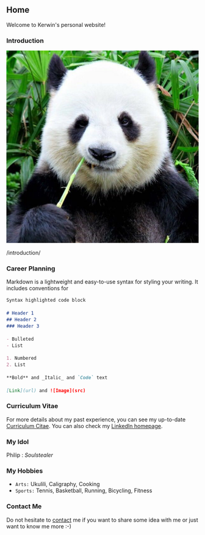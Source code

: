 ## Home

Welcome to Kerwin's personal website!



### Introduction

![me](/me.jpg)

/introduction/



### Career Planning

Markdown is a lightweight and easy-to-use syntax for styling your writing. It includes conventions for

```markdown
Syntax highlighted code block

# Header 1
## Header 2
### Header 3

- Bulleted
- List

1. Numbered
2. List

**Bold** and _Italic_ and `Code` text

[Link](url) and ![Image](src)
```


### Curriculum Vitae

For more details about my past experience, you can see my up-to-date [Curriculum Citae](/kerwinliao_cv.pdf). You can also check my [LinkedIn homepage](https://www.linkedin.com/in/kerwinlau/).



### My Idol

Philip : _Soulstealer_



### My Hobbies

- `Arts:` Ukulili, Caligraphy, Cooking
- `Sports:` Tennis, Basketball, Running, Bicycling, Fitness


### Contact Me

Do not hesitate to [contact](mailto:xiangliao@link.cuhk.edu.cn) me if you want to share some idea with me or just want to know me more :-)